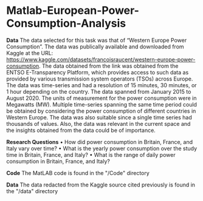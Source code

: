 # Matlab-European-Power-Consumption-Analysis
**Data**
The data selected for this task was that of “Western Europe Power Consumption”. The data was publically available and downloaded from Kaggle at the URL: https://www.kaggle.com/datasets/francoisraucent/western-europe-power-consumption. The data obtained from the link was obtained from the ENTSO E-Transparency Platform, which provides access to such data as provided by various transmission system operators (TSOs) across Europe.
The data was time-series and had a resolution of 15 minutes, 30 minutes, or 1 hour depending on the country. The data spanned from January 2015 to August 2020. The units of measurement for the power consumption were in Megawatts (MW).
Multiple time-series spanning the same time period could be obtained by considering the power consumption of different countries in Western Europe. The data was also suitable since a single time series had thousands of values. Also, the data was relevant in the current space and the insights obtained from the data could be of importance.

**Research Questions**
•	How did power consumption in Britain, France, and Italy vary over time?
•	What is the yearly power consumption over the study time in Britain, France, and Italy?
•	What is the range of daily power consumption in Britain, France, and Italy?

**Code**
The MatLAB code is found in the "/Code" directory

**Data**
The data redacted from the Kaggle source cited previously is found in the "/data" directory
